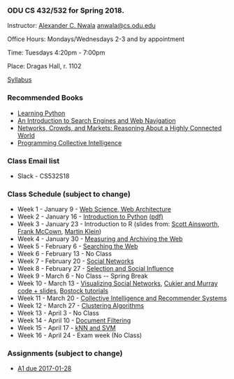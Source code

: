 ### ODU CS 432/532 for Spring 2018.
Instructor: [Alexander C. Nwala](http://www.cs.odu.edu/~anwala/) <anwala@cs.odu.edu> 

Office Hours: Mondays/Wednesdays 2-3 and by appointment

Time: Tuesdays 4:20pm - 7:00pm

Place: Dragas Hall, r. 1102

[Syllabus](syllabus.txt)

### Recommended Books
* [Learning Python](http://shop.oreilly.com/product/9780596158071.do)
* [An Introduction to Search Engines and Web Navigation](http://www.wiley.com/WileyCDA/WileyTitle/productCd-047052684X.html)
* [Networks, Crowds, and Markets: Reasoning About a Highly Connected World ](http://www.cs.cornell.edu/home/kleinber/networks-book/)
* [Programming Collective Intelligence](http://shop.oreilly.com/product/9780596529321.do)

### Class Email list
* Slack - CS532S18

### Class Schedule (subject to change)
* Week 1 - January 9 - [Web Science, Web Architecture](https://raw.githubusercontent.com/phonedude/cs532-s17/master/slides/week-01-intro.ppt)
* Week 2 - January 16 - [Introduction to Python](https://raw.githubusercontent.com/phonedude/cs532-s17/master/slides/week-02-python.pptx) [(pdf)](https://raw.githubusercontent.com/phonedude/cs532-s17/master/slides/week-02-python.pdf) 
* Week 3 - January 23 - Introduction to R (slides from: [Scott Ainsworth](http://www.cs.odu.edu/~sainswor/Teaching/R), [Frank McCown](http://www.harding.edu/fmccown/r/), [Martin Klein](http://www.cs.odu.edu/~mklein/cs796/lecture/)) 
* Week 4 - January 30 - [Measuring and Archiving the Web](https://raw.githubusercontent.com/phonedude/cs532-s17/master/slides/week-04-measure-archive.ppt)
* Week 5 - February 6 - [Searching the Web](https://raw.githubusercontent.com/phonedude/cs532-s17/master/slides/week-05-searching.ppt)
* Week 6 - February 13 - No Class
* Week 7 - February 20 - [Social Networks](https://raw.githubusercontent.com/phonedude/cs532-s17/master/slides/week-07-social-networks.ppt)
* Week 8 - February 27 - [Selection and Social Influence](https://raw.githubusercontent.com/phonedude/cs532-s17/master/slides/week-08-selection.ppt)
* Week 9 - March 6 - No Class -- Spring Break
* Week 10 - March 13 - [Visualizing Social Networks](https://raw.githubusercontent.com/phonedude/cs532-s17/master/slides/week-10-visualization.ppt), [Cukier and Murray code + slides](https://github.com/alignedleft/strata-d3-tutorial), [Bostock tutorials](https://github.com/d3/d3/wiki/Tutorials)
* Week 11 - March 20 - [Collective Intelligence and Recommender Systems](https://raw.githubusercontent.com/phonedude/cs532-s17/master/slides/week-11-ci-recommender.ppt)
* Week 12 - March 27 - [Clustering Algorithms](https://raw.githubusercontent.com/phonedude/cs532-s17/master/slides/week-12-clustering.ppt)
* Week 13 - April 3 - No Class 
* Week 14 - April 10 - [Document Filtering](https://raw.githubusercontent.com/phonedude/cs532-s17/master/slides/week-14-document-filtering.ppt)
* Week 15 - April 17 - [kNN and SVM](https://raw.githubusercontent.com/phonedude/cs532-s17/master/slides/week-15-knn-svm.ppt) 
* Week 16 - April 24 - Exam week (No Class)

### Assignments (subject to change)
* [A1 due 2017-01-28](./assignments/a1.txt)